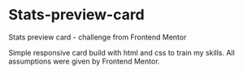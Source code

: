 # Stats-preview-card
Stats preview card - challenge from Frontend Mentor

Simple responsive card build with html and css to train my skills.
All assumptions were given by Frontend Mentor.
